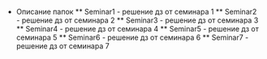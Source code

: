 * Описание папок
** Seminar1 - решение дз от семинара 1
** Seminar2 - решение дз от семинара 2
** Seminar3 - решение дз от семинара 3
** Seminar4 - решение дз от семинара 4
** Seminar5 - решение дз от семинара 5
** Seminar6 - решение дз от семинара 6
** Seminar7 - решение дз от семинара 7

